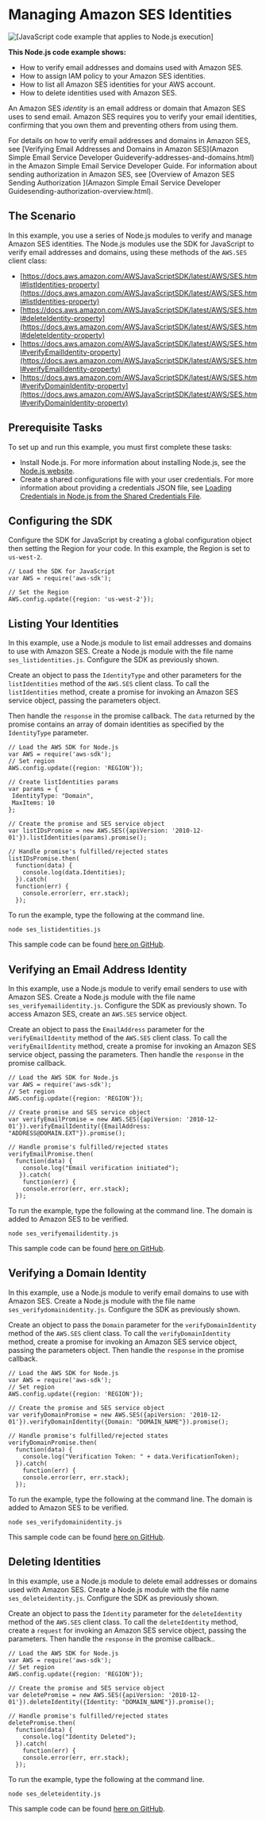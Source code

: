 # Managing Amazon SES Identities<a name="ses-examples-managing-identities"></a>

![\[JavaScript code example that applies to Node.js execution\]](http://docs.aws.amazon.com/sdk-for-javascript/v3/developer-guide/images/nodeicon.png)

**This Node\.js code example shows:**
+ How to verify email addresses and domains used with Amazon SES\.
+ How to assign IAM policy to your Amazon SES identities\.
+ How to list all Amazon SES identities for your AWS account\.
+ How to delete identities used with Amazon SES\.

An Amazon SES *identity* is an email address or domain that Amazon SES uses to send email\. Amazon SES requires you to verify your email identities, confirming that you own them and preventing others from using them\.

For details on how to verify email addresses and domains in Amazon SES, see [Verifying Email Addresses and Domains in Amazon SES](Amazon Simple Email Service Developer Guideverify-addresses-and-domains.html) in the Amazon Simple Email Service Developer Guide\. For information about sending authorization in Amazon SES, see [Overview of Amazon SES Sending Authorization ](Amazon Simple Email Service Developer Guidesending-authorization-overview.html)\.

## The Scenario<a name="ses-examples-verifying-identities-scenario"></a>

In this example, you use a series of Node\.js modules to verify and manage Amazon SES identities\. The Node\.js modules use the SDK for JavaScript to verify email addresses and domains, using these methods of the `AWS.SES` client class:
+ [https://docs.aws.amazon.com/AWSJavaScriptSDK/latest/AWS/SES.html#listIdentities-property](https://docs.aws.amazon.com/AWSJavaScriptSDK/latest/AWS/SES.html#listIdentities-property)
+ [https://docs.aws.amazon.com/AWSJavaScriptSDK/latest/AWS/SES.html#deleteIdentity-property](https://docs.aws.amazon.com/AWSJavaScriptSDK/latest/AWS/SES.html#deleteIdentity-property)
+ [https://docs.aws.amazon.com/AWSJavaScriptSDK/latest/AWS/SES.html#verifyEmailIdentity-property](https://docs.aws.amazon.com/AWSJavaScriptSDK/latest/AWS/SES.html#verifyEmailIdentity-property)
+ [https://docs.aws.amazon.com/AWSJavaScriptSDK/latest/AWS/SES.html#verifyDomainIdentity-property](https://docs.aws.amazon.com/AWSJavaScriptSDK/latest/AWS/SES.html#verifyDomainIdentity-property)

## Prerequisite Tasks<a name="ses-examples-verifying-identities-prerequisites"></a>

To set up and run this example, you must first complete these tasks:
+ Install Node\.js\. For more information about installing Node\.js, see the [Node\.js website](https://nodejs.org)\.
+ Create a shared configurations file with your user credentials\. For more information about providing a credentials JSON file, see [Loading Credentials in Node\.js from the Shared Credentials File](loading-node-credentials-shared.md)\.

## Configuring the SDK<a name="ses-examples-verifying-identities-configure-sdk"></a>

Configure the SDK for JavaScript by creating a global configuration object then setting the Region for your code\. In this example, the Region is set to `us-west-2`\.

```
// Load the SDK for JavaScript
var AWS = require('aws-sdk');

// Set the Region 
AWS.config.update({region: 'us-west-2'});
```

## Listing Your Identities<a name="ses-examples-listing-identities"></a>

In this example, use a Node\.js module to list email addresses and domains to use with Amazon SES\. Create a Node\.js module with the file name `ses_listidentities.js`\. Configure the SDK as previously shown\.

Create an object to pass the `IdentityType` and other parameters for the `listIdentities` method of the `AWS.SES` client class\. To call the `listIdentities` method, create a promise for invoking an Amazon SES service object, passing the parameters object\. 

Then handle the `response` in the promise callback\. The `data` returned by the promise contains an array of domain identities as specified by the `IdentityType` parameter\.

```
// Load the AWS SDK for Node.js
var AWS = require('aws-sdk');
// Set region 
AWS.config.update({region: 'REGION'});

// Create listIdentities params 
var params = {
 IdentityType: "Domain",
 MaxItems: 10
};

// Create the promise and SES service object
var listIDsPromise = new AWS.SES({apiVersion: '2010-12-01'}).listIdentities(params).promise();

// Handle promise's fulfilled/rejected states
listIDsPromise.then(
  function(data) {
    console.log(data.Identities);
  }).catch(
  function(err) {
    console.error(err, err.stack);
  });
```

To run the example, type the following at the command line\.

```
node ses_listidentities.js
```

This sample code can be found [here on GitHub](https://github.com/awsdocs/aws-doc-sdk-examples/blob/master/javascript/example_code/ses/ses_listidentities.js)\.

## Verifying an Email Address Identity<a name="ses-examples-verifying-email"></a>

In this example, use a Node\.js module to verify email senders to use with Amazon SES\. Create a Node\.js module with the file name `ses_verifyemailidentity.js`\. Configure the SDK as previously shown\. To access Amazon SES, create an `AWS.SES` service object\.

Create an object to pass the `EmailAddress` parameter for the `verifyEmailIdentity` method of the `AWS.SES` client class\. To call the `verifyEmailIdentity` method, create a promise for invoking an Amazon SES service object, passing the parameters\. Then handle the `response` in the promise callback\.

```
// Load the AWS SDK for Node.js
var AWS = require('aws-sdk');
// Set region 
AWS.config.update({region: 'REGION'});

// Create promise and SES service object
var verifyEmailPromise = new AWS.SES({apiVersion: '2010-12-01'}).verifyEmailIdentity({EmailAddress: "ADDRESS@DOMAIN.EXT"}).promise();

// Handle promise's fulfilled/rejected states
verifyEmailPromise.then(
  function(data) {
    console.log("Email verification initiated");
   }).catch(
    function(err) {
    console.error(err, err.stack);
  });
```

To run the example, type the following at the command line\. The domain is added to Amazon SES to be verified\.

```
node ses_verifyemailidentity.js
```

This sample code can be found [here on GitHub](https://github.com/awsdocs/aws-doc-sdk-examples/blob/master/javascript/example_code/ses/ses_verifyemailidentity.js)\.

## Verifying a Domain Identity<a name="ses-examples-verifying-domains"></a>

In this example, use a Node\.js module to verify email domains to use with Amazon SES\. Create a Node\.js module with the file name `ses_verifydomainidentity.js`\. Configure the SDK as previously shown\.

Create an object to pass the `Domain` parameter for the `verifyDomainIdentity` method of the `AWS.SES` client class\. To call the `verifyDomainIdentity` method, create a promise for invoking an Amazon SES service object, passing the parameters object\. Then handle the `response` in the promise callback\.

```
// Load the AWS SDK for Node.js
var AWS = require('aws-sdk');
// Set region 
AWS.config.update({region: 'REGION'});

// Create the promise and SES service object
var verifyDomainPromise = new AWS.SES({apiVersion: '2010-12-01'}).verifyDomainIdentity({Domain: "DOMAIN_NAME"}).promise();

// Handle promise's fulfilled/rejected states
verifyDomainPromise.then(
  function(data) {
    console.log("Verification Token: " + data.VerificationToken);
  }).catch(
    function(err) {
    console.error(err, err.stack);
  });
```

To run the example, type the following at the command line\. The domain is added to Amazon SES to be verified\.

```
node ses_verifydomainidentity.js
```

This sample code can be found [here on GitHub](https://github.com/awsdocs/aws-doc-sdk-examples/blob/master/javascript/example_code/ses/ses_verifydomainidentity.js)\.

## Deleting Identities<a name="ses-examples-deleting-identities"></a>

In this example, use a Node\.js module to delete email addresses or domains used with Amazon SES\. Create a Node\.js module with the file name `ses_deleteidentity.js`\. Configure the SDK as previously shown\.

Create an object to pass the `Identity` parameter for the `deleteIdentity` method of the `AWS.SES` client class\. To call the `deleteIdentity` method, create a `request` for invoking an Amazon SES service object, passing the parameters\. Then handle the `response` in the promise callback\.\.

```
// Load the AWS SDK for Node.js
var AWS = require('aws-sdk');
// Set region 
AWS.config.update({region: 'REGION'});

// Create the promise and SES service object
var deletePromise = new AWS.SES({apiVersion: '2010-12-01'}).deleteIdentity({Identity: "DOMAIN_NAME"}).promise();

// Handle promise's fulfilled/rejected states
deletePromise.then(
  function(data) {
    console.log("Identity Deleted");
  }).catch(
    function(err) {
    console.error(err, err.stack);
  });
```

To run the example, type the following at the command line\.

```
node ses_deleteidentity.js
```

This sample code can be found [here on GitHub](https://github.com/awsdocs/aws-doc-sdk-examples/blob/master/javascript/example_code/ses/ses_deleteidentity.js)\.